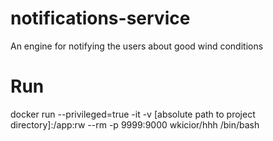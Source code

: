 # notifications-service
An engine for notifying the users about good wind conditions

# Run
docker run --privileged=true -it -v [absolute path to project directory]:/app:rw --rm -p 9999:9000 wkicior/hhh /bin/bash
